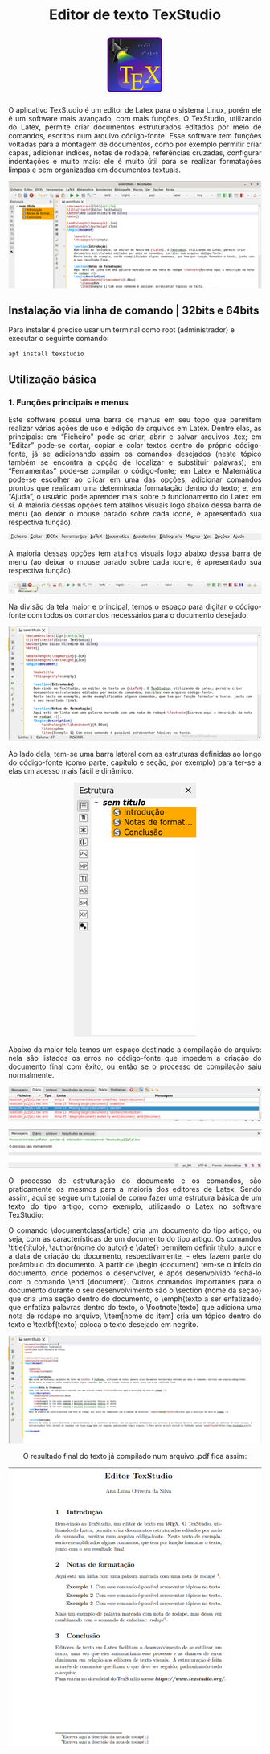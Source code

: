 <h1 align=center> Editor de texto TexStudio  </h1>
<div align=center>
 
![logotipo texstudio](img/tutorial-texstudio-0.png)

</div>

<p align=justify> 
O aplicativo TexStudio é um editor de Latex para o sistema Linux, porém ele é um software mais avançado, com mais funções. O TexStudio, utilizando do Latex, permite criar documentos estruturados editados por meio de comandos, escritos num arquivo código-fonte. Esse software tem funções voltadas para a montagem de documentos, como por exemplo permitir criar capas, adicionar índices, notas de rodapé, referências cruzadas, configurar indentações e muito mais: ele é muito útil para se realizar formatações limpas e bem organizadas em documentos textuais.
</p>
<div align=center>
 
 <img src="img/tutorial-texstudio-1.png" alt="tela do software" width=800px/>

</div>

## Instalação via linha de comando | 32bits e 64bits

Para instalar é preciso usar um terminal como root (administrador) e executar o seguinte comando:

```sh
apt install texstudio
```

## Utilização básica

<h3> 1. Funções principais e menus</h3>
<p align=justify>
Este software possui uma barra de menus em seu topo que permitem realizar várias ações de uso e edição de arquivos em Latex. Dentre elas, as principais: em “Ficheiro” pode-se criar, abrir e salvar arquivos .tex; em “Editar” pode-se cortar, copiar e colar textos dentro do próprio código-fonte, já se adicionando assim os comandos desejados (neste tópico também se encontra a opção de localizar e substituir palavras); em “Ferramentas” pode-se compilar o código-fonte; em Latex e Matemática pode-se escolher ao clicar em uma das opções, adicionar comandos prontos que realizam uma determinada formatação dentro do texto; e, em “Ajuda”, o usuário pode aprender mais sobre o funcionamento do Latex em si. 
A maioria dessas opções tem atalhos visuais logo abaixo dessa barra de menu (ao deixar o mouse parado sobre cada ícone, é apresentado sua respectiva função).
</p>
<div align=center>
 
 ![menu](img/tutorial-texstudio-2.png)

</div>

<p align=justify>
A maioria dessas opções tem atalhos visuais logo abaixo dessa barra de menu (ao deixar o mouse parado sobre cada ícone, é apresentado sua respectiva função).
</p>
<div align=center>
 
 ![barra-de-ferramentas](img/tutorial-texstudio-3.png)

</div>

<p align=justify>
 Na divisão da tela maior e principal, temos o espaço para digitar o código-fonte com todos os comandos necessários para o documento desejado. 
</p>
<div align=center>
 
 ![tela-codigo-fonte](img/tutorial-texstudio-4.png)


</div>

<p align=justify>
Ao lado dela, tem-se uma barra lateral com as estruturas definidas ao longo do código-fonte (como parte, capítulo e seção, por exemplo) para ter-se a elas um acesso mais fácil e dinâmico. 
</p>
<div align=center>
 
 ![barra-lateral](img/tutorial-texstudio-5.png)


</div>

<p align=justify>
Abaixo da maior tela temos um espaço destinado a compilação do arquivo: nela são listados os erros no código-fonte que impedem a criação do documento final com êxito, ou então se o processo de compilação saiu normalmente.

</p>
<div align=center>
 
 ![feedback-compilacao](img/tutorial-texstudio-6.png)

</div>

<div align=center>
 
 ![feedback-compilacao](img/tutorial-texstudio-7.png)

</div>

<p align=justify>
O processo de estruturação do documento e os comandos, são praticamente os mesmos para a maioria dos editores de Latex. Sendo assim,  aqui se segue um tutorial de como fazer uma estrutura básica de um texto do tipo artigo, como exemplo, utilizando o Latex no software TexStudio:
</p>


<p align=justify>
O comando \documentclass{article} cria um documento do tipo artigo, ou seja, com as características de um documento do tipo artigo. Os comandos \title{título}, \author{nome do autor} e \date{} permitem definir título, autor e a data de criação do documento, respectivamente, - eles fazem parte do preâmbulo do documento. A partir de \begin {document} tem-se o início do documento, onde podemos o desenvolver, e após desenvolvido fechá-lo com o comando \end {document}. Outros comandos importantes para o documento durante o seu desenvolvimento são o \section {nome da seção} que cria uma seção dentro do documento, o \emph{texto a ser enfatizado} que enfatiza palavras dentro do texto, o \footnote{texto} que adiciona uma nota de rodapé no arquivo, \item[nome do item] cria um tópico dentro do texto e \textbf{texto} coloca o texto desejado em negrito.
</p>
<div align=center>
 
 ![codigo-fonte](img/tutorial-texstudio-8.png)

</div>

<p align=center>
O resultado final do texto já compilado num arquivo .pdf fica assim:
</p>
<div align=center>
 
 ![menu](img/tutorial-texstudio-9.png)

</div>
